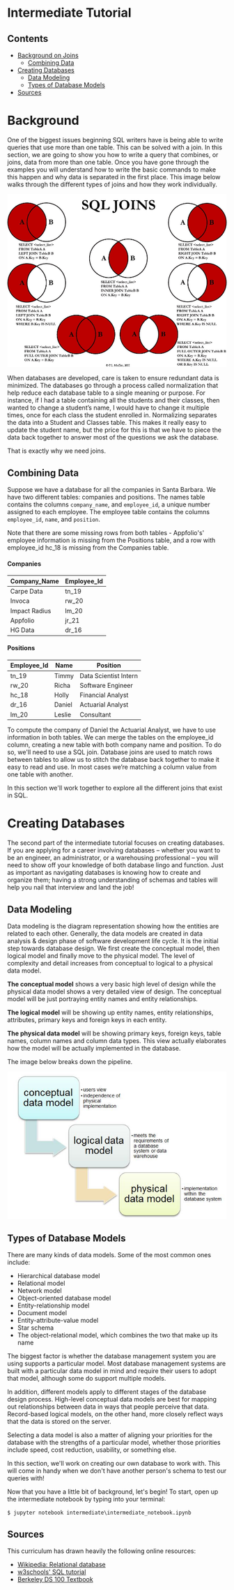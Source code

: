 # Intermediate Tutorial

## Contents
- [Background on Joins](#background)
  - [Combining Data](#combining-data)
- [Creating Databases](#creating-databases)
  - [Data Modeling](#data-modeling)
  - [Types of Database Models](#types-of-database-models)
- [Sources](#sources)


# Background

One of the biggest issues beginning SQL writers have is being able to write queries that use more than one table. This can be solved with a join. In this section, we are going to show you how to write a query that combines, or joins, data from more than one table. Once you have gone through the examples you will understand how to write the basic commands to make this happen and why data is separated in the first place. This image below walks through the different types of joins and how they work individually.

![](img/all_joins_visual.png)

When databases are developed, care is taken to ensure redundant data is minimized.  The databases go through a process called normalization that help reduce each database table to a single meaning or purpose. For instance, if I had a table containing all the students and their classes, then wanted to change a student’s name, I would have to change it multiple times, once for each class the student enrolled in. Normalizing separates the data into a Student and Classes table.   This makes it really easy to update the student name, but the price for this is that we have to piece the data back together to answer most of the questions we ask the database.

That is exactly why we need joins.


## Combining Data

Suppose we have a database for all the companies in Santa Barbara. We have two different tables: companies and positions. The names table contains the columns `company_name`, and `employee_id`, a unique number assigned to each employee. The employee table contains the columns `employee_id`, `name`, and `position`.

Note that there are some missing rows from both tables - Appfolio's' employee information is missing from the Positions table, and a row with employee_id hc_18 is missing from the Companies table.

#### Companies
Company_Name | Employee_Id |
--- | --- |
Carpe Data | tn_19 |
Invoca | rw_20 |
Impact Radius | lm_20 |
Appfolio | jr_21 |
HG Data | dr_16 |

#### Positions
Employee_Id | Name | Position |
--- | --- | --- |
tn_19 | Timmy | Data Scientist Intern
rw_20 | Richa | Software Engineer |
hc_18 | Holly | Financial Analyst
dr_16 | Daniel | Actuarial Analyst
lm_20 | Leslie | Consultant

To compute the company of Daniel the Actuarial Analyst, we have to use information in both tables. We can merge the tables on the employee_id column, creating a new table with both company name and position. To do so, we'll need to use a SQL join. Database joins are used to match rows between tables to allow us to stitch the database back together to make it easy to read and use.  In most cases we’re matching a column value from one table with another.

In this section we'll work together to explore all the different joins that exist in SQL.

# Creating Databases

The second part of the intermediate tutorial focuses on creating databases. If you are applying for a career involving databases – whether you want to be an engineer, an administrator, or a warehousing professional – you will need to show off your knowledge of both database lingo and function. Just as important as navigating databases is knowing how to create and organize them; having a strong understanding of schemas and tables will help you nail that interview and land the job!

## Data Modeling

Data modeling is the diagram representation showing how the entities are related to each other. Generally, the data models are created in data analysis & design phase of software development life cycle. It is the initial step towards database design. We first create the conceptual model, then logical model and finally move to the physical model. The level of complexity and detail increases from conceptual to logical to a physical data model.

**The conceptual model** shows a very basic high level of design while the physical data model shows a very detailed view of design. The conceptual model will be just portraying entity names and entity relationships.

**The logical model** will be showing up entity names, entity relationships, attributes, primary keys and foreign keys in each entity.

**The physical data model** will be showing primary keys, foreign keys, table names, column names and column data types. This view actually elaborates how the model will be actually implemented in the database.

The image below breaks down the pipeline.

![](img/data_modeling.png)

## Types of Database Models
There are many kinds of data models. Some of the most common ones include:

- Hierarchical database model
- Relational model
- Network model
- Object-oriented database model
- Entity-relationship model
- Document model
- Entity-attribute-value model
- Star schema
- The object-relational model, which combines the two that make up its name

The biggest factor is whether the database management system you are using supports a particular model. Most database management systems are built with a particular data model in mind and require their users to adopt that model, although some do support multiple models.

In addition, different models apply to different stages of the database design process. High-level conceptual data models are best for mapping out relationships between data in ways that people perceive that data. Record-based logical models, on the other hand, more closely reflect ways that the data is stored on the server.

Selecting a data model is also a matter of aligning your priorities for the database with the strengths of a particular model, whether those priorities include speed, cost reduction, usability, or something else.

In this section, we'll work on creating our own database to work with. This will come in handy when we don't have another person's schema to test our queries with!

Now that you have a little bit of background, let's begin! To start, open up the intermediate notebook by typing into your terminal:

```
$ jupyter notebook intermediate\intermediate_notebook.ipynb
```

## Sources
This curriculum has drawn heavily the following online resources:
- [Wikipedia: Relational database](https://en.wikipedia.org/wiki/Relational_database)
- [w3schools' SQL tutorial](https://www.w3schools.com/sql/)
- [Berkeley DS 100 Textbook](https://www.textbook.ds100.org/ch09/sql_intro.html)
